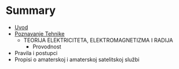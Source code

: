 # Summary

* [Uvod](README.md)
* [Poznavanje Tehnike](chapter1.md)
   * TEORIJA ELEKTRICITETA, ELEKTROMAGNETIZMA I RADIJA
       * Provodnost
* Pravila i postupci
* Propisi o amaterskoj i amaterskoj satelitskoj službi

